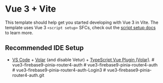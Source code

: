 # Vue 3 + Vite

This template should help get you started developing with Vue 3 in Vite. The template uses Vue 3 `<script setup>` SFCs, check out the [script setup docs](https://v3.vuejs.org/api/sfc-script-setup.html#sfc-script-setup) to learn more.

## Recommended IDE Setup

- [VS Code](https://code.visualstudio.com/) + [Volar](https://marketplace.visualstudio.com/items?itemName=Vue.volar) (and disable Vetur) + [TypeScript Vue Plugin (Volar)](https://marketplace.visualstudio.com/items?itemName=Vue.vscode-typescript-vue-plugin).
#   v u e 3 - f i r e b a s e 9 - p i n i a - r o u t e r 4 - a u t h  
 #   v u e 3 - f i r e b a s e 9 - p i n i a - r o u t e r 4 - a u t h  
 #   v u e 3 - f i r e b a s e 9 - p i n i a - r o u t e r 4 - a u t h - L o g i n 3  
 #   v u e 3 - f i r e b a s e 9 - p i n i a - r o u t e r 4 - a u t h . g i t  
 